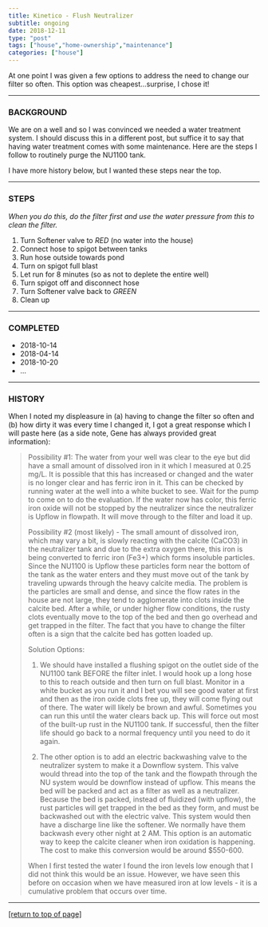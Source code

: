 ```yaml
---
title: Kinetico - Flush Neutralizer
subtitle: ongoing
date: 2018-12-11
type: "post"
tags: ["house","home-ownership","maintenance"]
categories: ["house"]
---
```


At one point I was given a few options to address the need to change our filter
so often.  This option was cheapest...surprise, I chose it!<!--more-->

---

### BACKGROUND

We are on a well and so I was convinced we needed a water treatment system.  I
should discuss this in a different post, but suffice it to say that having water
treatment comes with some maintenance.  Here are the steps I follow to routinely
purge the NU1100 tank.

I have more history below, but I wanted these steps near the top.

---

### STEPS

*When you do this, do the filter first and use the water pressure from this to
clean the filter.*

1. Turn Softener valve to *RED* (no water into the house)
2. Connect hose to spigot between tanks
3. Run hose outside towards pond
4. Turn on spigot full blast
5. Let run for 8 minutes (so as not to deplete the entire well)
6. Turn spigot off and disconnect hose
7. Turn Softener valve back to *GREEN*
8. Clean up

---

### COMPLETED

* 2018-10-14
* 2018-04-14
* 2018-10-20
* ...

---

### HISTORY

When I noted my displeasure in (a) having to change the filter so often and (b)
how dirty it was every time I changed it, I got a great response which I will
paste here (as a side note, Gene has always provided great information):

> Possibility #1:  The water from your well was clear to the eye but did have a small amount of dissolved iron in it which I measured at 0.25 mg/L.  It is possible that this has increased or changed and the water is no longer clear and has ferric iron in it.  This can be checked by running water at the well into a white bucket to see.  Wait for the pump to come on to do the evaluation.  If the water now has color, this ferric iron oxide will not be stopped by the neutralizer since the neutralizer is Upflow in flowpath.  It will move through to the filter and load it up.
>
> Possibility #2 (most likely) - The small amount of dissolved iron, which may vary a bit, is slowly reacting with the calcite (CaCO3) in the neutralizer tank and due to the extra oxygen there, this iron is being converted to ferric iron (Fe3+) which forms insoluble particles.  Since the NU1100 is Upflow these particles form near the bottom of the tank as the water enters and they must move out of the tank by traveling upwards through the heavy calcite media.  The problem is the particles are small and dense, and since the flow rates in the house are not large, they tend to agglomerate into clots inside the calcite bed.  After a while, or under higher flow conditions, the rusty clots eventually move to the top of the bed and then go overhead and get trapped in the filter.  The fact that you have to change the filter often is a sign that the calcite bed has gotten loaded up.
>
> Solution Options:
>
> 1. We should have installed a flushing spigot on the outlet side of the NU1100 tank BEFORE the filter inlet.  I would hook up a long hose to this to reach outside and then turn on full blast.  Monitor in a white bucket as you run it and I bet you will see good water at first and then as the iron oxide clots free up, they will come flying out of there.  The water will likely be brown and awful.  Sometimes you can run this until the water clears back up.  This will force out most of the built-up rust in the NU1100 tank.  If successful, then the filter life should go back to a normal frequency until you need to do it again.
>
> 2. The other option is to add an electric backwashing valve to the neutralizer system to make it a Downflow system.  This valve would thread into the top of the tank and the flowpath through the NU system would be downflow instead of upflow.  This means the bed will be packed and act as a filter as well as a neutralizer.  Because the bed is packed, instead of fluidized (with upflow), the rust particles will get trapped in the bed as they form, and must be backwashed out with the electric valve.  This system would then have a discharge line like the softener.  We normally have them backwash every other night at 2 AM.  This option is an automatic way to keep the calcite cleaner when iron oxidation is happening. The cost to make this conversion would be around $550-600. 
>
> When I first tested the water I found the iron levels low enough that I did not think this would be an issue.  However, we have seen this before on occasion when we have measured iron at low levels - it is a cumulative problem that occurs over time.

---

[[return to top of page]](#main-navbar)
